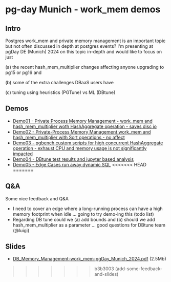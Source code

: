 # pg-day Munich - work_mem demos

## Intro
Postgres work_mem and private memory management is an important topic but not often discussed in depth at postgres events?
I'm presenting at pgDay DE (Munich) 2024 on this topic in-depth and would like to focus on just

(a) the recent hash_mem_multiplier changes affecting anyone upgrading to pg15 or pg16 and

(b) some of the extra challenges DBaaS users have

(c) tuning using heuristics (PGTune) vs ML (DBtune)



## Demos 
* [Demo01 - Private Process Memory Management -  work_mem and hash_mem_multiplier woth HashAggregate operation - saves disc io](docs/Demo01-Private-Process-Memory-Management-work_mem-and-hash_mem_multiplier.md)
* [Demo02 - Private-Process Memory Management work_mem and hash_mem_multiplier with Sort operations - no affect](docs/Demo02-Private-Process-Memory-Management-work_mem-and-hash_mem_multiplier-with-sorts.md)
* [Demo03 - pgbench custom scripts for high concurrent HashAggregate operation - exhaust CPU and memory usage is not significantly impacted](docs/Demo03-pgbench-custom-scripts-for-high-concurrent-HashAggregate-operation.md)
* [Demo04 - DBtune test results and jupyter based analysis](docs/Demo04-DBtune-test-results-and-jupyter-based-analysis.md)
* [Demo05 - Edge Cases run away dynamic SQL](docs/Demo05-Edge-Cases-run-away-dynamic-SQL.md)
<<<<<<< HEAD
=======


## Q&A

Some nice feedback and Q&A
* I need to cover an edge where a long-running process can have a high memory footprint when idle ... going to try demo-ing this (todo list)
* Regarding DB tune could we (a) add bounds and (b) should we add hash_mem_multiplier as a parameter ... good questions for DBtune team (@luigi)

## Slides

* [DB_Memory_Management-work_mem-pgDay_Munich_2024.pdf](docs/DB_Memory_Management-work_mem-pgDay_Munich_2024.pdf) (2.5Mb)
>>>>>>> b3b3003 (add-some-feedback-and-slides)
